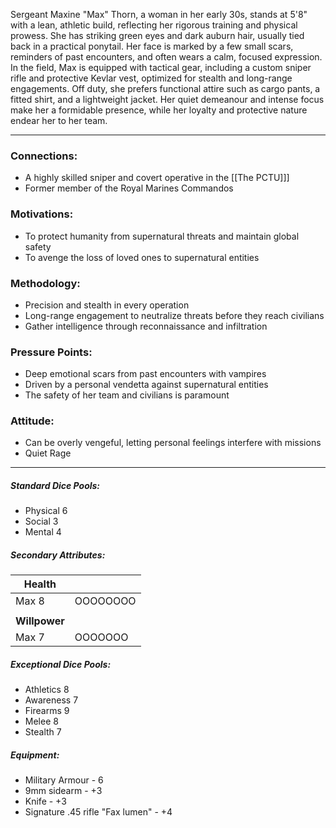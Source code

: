 Sergeant Maxine "Max" Thorn, a woman in her early 30s, stands at 5'8" with a lean, athletic build, reflecting her rigorous training and physical prowess. She has striking green eyes and dark auburn hair, usually tied back in a practical ponytail. Her face is marked by a few small scars, reminders of past encounters, and often wears a calm, focused expression. In the field, Max is equipped with tactical gear, including a custom sniper rifle and protective Kevlar vest, optimized for stealth and long-range engagements. Off duty, she prefers functional attire such as cargo pants, a fitted shirt, and a lightweight jacket. Her quiet demeanour and intense focus make her a formidable presence, while her loyalty and protective nature endear her to her team.

---
### Connections:
- A highly skilled sniper and covert operative in the [[The PCTU]]]
- Former member of the Royal Marines Commandos
### Motivations:
- To protect humanity from supernatural threats and maintain global safety
- To avenge the loss of loved ones to supernatural entities
### Methodology:
- Precision and stealth in every operation
- Long-range engagement to neutralize threats before they reach civilians
- Gather intelligence through reconnaissance and infiltration
### Pressure Points:
- Deep emotional scars from past encounters with vampires
- Driven by a personal vendetta against supernatural entities
- The safety of her team and civilians is paramount
### Attitude:
* Can be overly vengeful, letting personal feelings interfere with missions
* Quiet Rage

---
##### Standard Dice Pools:
* Physical 6
* Social 3
* Mental 4
##### Secondary Attributes: 
| **Health**    |          |
| ------------- | -------- |
| Max 8         | OOOOOOOO |
|               |          |
| **Willpower** |          |
| Max 7         | OOOOOOO  |
##### Exceptional Dice Pools:
* Athletics 8
* Awareness 7
* Firearms 9
* Melee 8
* Stealth 7
##### Equipment:
- Military Armour  - 6
- 9mm sidearm - +3
- Knife - +3
- Signature .45 rifle "Fax lumen" - +4 
